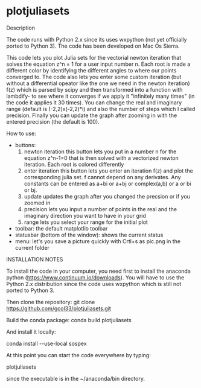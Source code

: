 # plotjuliasets

Description

The code runs with Python 2.x since its uses wxpython (not
yet officially ported to Python 3).
The code has been developed on Mac Os Sierra.

This code lets you plot Julia sets for the vectorial newton iteration that solves the equation z^n = 1 
for a user input number n. Each root is made a different color by identifying the different angles to 
where our points converged to. The code also lets you enter some custom iteration (but without a differential 
opeator like the one we need in the newton iteration) f(z) which is parsed by scipy and then transformed 
into a function with lambdify- to see where it converges if we apply it "infinitely many times" 
(in the code it applies it 30 times). You can change the real and imaginary range (default is 
(-2,2)x(-2,2)*i) and also the number of steps which I called precision. Finally you can update 
the graph after zooming in with the entered precision (the default is 100).

How to use:
- buttons:
    1. newton iteration
        this button lets you put in a number n for the equation z^n-1=0 that is then solved with a vectorized newton iteration. Each root is colored differently
    2. enter iteration
        this button lets you enter an iteration f(z) and plot the corresponding julia set. f cannot depend on any derivates. Any constants can 
        be entered as a+bi or a+bj or complex(a,b) or a or bi or bj.
    3. update
        updates the graph after you changed the precsion or if you zoomed in
    4. precision
        lets you input a number of points in the real and the imaginary direction you want to have in your grid
    5. range
        lets you select your range for the initial plot
- toolbar:
    the default matplotlib toolbar
- statusbar (bottom of the window):
    shows the current status
- menu:
    let's you save a picture quickly with Crtl+s as pic.png in the current folder


INSTALLATION NOTES

To install the code in your computer, you need first to install the anaconda
python (https://www.continuum.io/downloads).
You will have to use the Python 2.x distribution since the code
uses wxpython which is still not ported to Python 3.


Then clone the repository:
git clone https://github.com/gcol33/plotjuliasets.git

Build the conda package:
conda build plotjuliasets

And install it locally:

conda install --use-local sospex

At this point you can start the code everywhere by
typing:

plotjuliasets

since the executable is in the ~/anaconda/bin directory.
